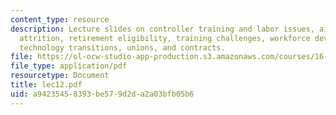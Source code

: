 ```yaml
---
content_type: resource
description: Lecture slides on controller training and labor issues, air traffic controller
  attrition, retirement eligibility, training challenges, workforce development efforts,
  technology transitions, unions, and contracts.
file: https://ol-ocw-studio-app-production.s3.amazonaws.com/courses/16-72-air-traffic-control-fall-2006/a94235458393be579d2da2a03bfb05b6_lec12.pdf
file_type: application/pdf
resourcetype: Document
title: lec12.pdf
uid: a9423545-8393-be57-9d2d-a2a03bfb05b6
---
```

